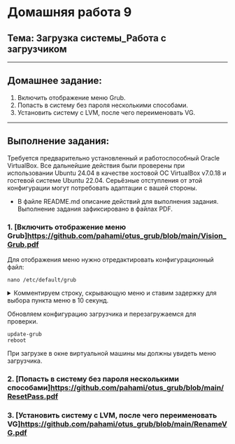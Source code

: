 # Домашняя работа 9

## Тема: Загрузка системы_Работа с загрузчиком
---
## Домашнее задание:
  1. Включить отображение меню Grub.
  2. Попасть в систему без пароля несколькими способами.
  3. Установить систему с LVM, после чего переименовать VG.
---

## Выполнение задания:

  Требуется предварительно установленный и работоспособный Oracle VirtualBox. Все дальнейшие действия были проверены при использовании Ubuntu 24.04 в качестве хостовой ОС VirtualBox v7.0.18  и гостевой системе Ubuntu 22.04. Серьёзные отступления от этой конфигурации могут потребовать адаптации с вашей стороны.

  - В файле README.md описание действий для выполнения задания. Выполнение задания зафиксировано в файлах PDF.


### 1. **[Включить отображение меню Grub]https://github.com/pahami/otus_grub/blob/main/Vision_Grub.pdf**

Для отображения меню нужно отредактировать конфигурационный файл:

```
nano /etc/default/grub
```

<details>
<summary>
  Комментируем строку, скрывающую меню и ставим задержку для выбора пункта меню в 10 секунд.
</summary>
```
#GRUB_TIMEOUT_STYLE=hidden
GRUB_TIMEOUT=10
```
</details>

Обновляем конфигурацию загрузчика и перезагружаемся для проверки.

```
update-grub
reboot
```
При загрузке в окне виртуальной машины мы должны увидеть меню загрузчика.

### 2. **[Попасть в систему без пароля несколькими способами]https://github.com/pahami/otus_grub/blob/main/ResetPass.pdf**
### 3. **[Установить систему с LVM, после чего переименовать VG]https://github.com/pahami/otus_grub/blob/main/RenameVG.pdf**